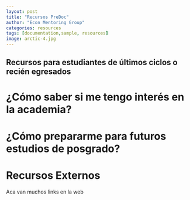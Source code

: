 ```yaml
---
layout: post
title: "Recursos PreDoc"
author: "Econ Mentoring Group"
categories: resources
tags: [documentation,sample, resources]
image: arctic-4.jpg
---
```


## Recursos para estudiantes de últimos ciclos o recién egresados

# ¿Cómo saber si me tengo interés en la academia?

# ¿Cómo prepararme para futuros estudios de posgrado?

# Recursos Externos 

Aca van muchos links en la web 
